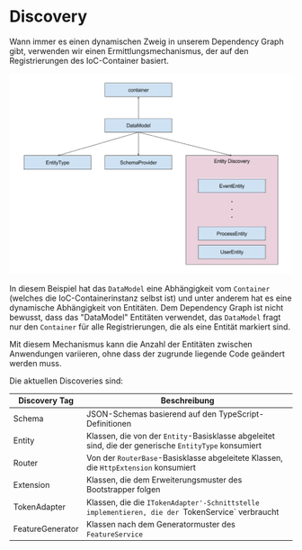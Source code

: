 # Discovery

Wann immer es einen dynamischen Zweig in unserem Dependency Graph gibt, verwenden wir einen Ermittlungsmechanismus, der auf den Registrierungen des IoC-Container basiert.

![Discovery](images/discovery.png)

In diesem Beispiel hat das `DataModel` eine Abhängigkeit vom `Container` (welches die IoC-Containerinstanz selbst ist) und unter anderem hat es eine dynamische Abhängigkeit von Entitäten. Dem Dependency Graph ist nicht bewusst, dass das "DataModel" Entitäten verwendet, das `DataModel` fragt nur den `Container` für alle Registrierungen, die als eine Entität markiert sind.

Mit diesem Mechanismus kann die Anzahl der Entitäten zwischen Anwendungen variieren, ohne dass der zugrunde liegende Code geändert werden muss.

Die aktuellen Discoveries sind:

Discovery Tag | Beschreibung
---------|----------
 Schema | JSON-Schemas basierend auf den TypeScript-Definitionen
 Entity | Klassen, die von der `Entity`-Basisklasse abgeleitet sind, die der generische `EntityType` konsumiert
 Router | Von der `RouterBase`-Basisklasse abgeleitete Klassen, die `HttpExtension` konsumiert
 Extension | Klassen, die dem Erweiterungsmuster des Bootstrapper folgen
 TokenAdapter | Klassen, die die `ITokenAdapter'-Schnittstelle implementieren, die der `TokenService` verbraucht 
 FeatureGenerator | Klassen nach dem Generatormuster des `FeatureService`
